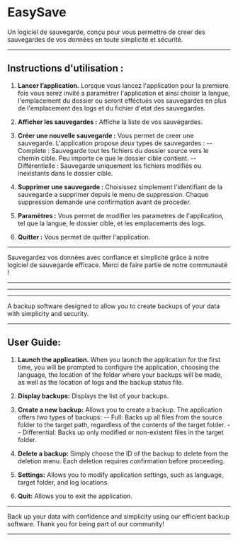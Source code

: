 # EasySave

Un logiciel de sauvegarde, conçu pour vous permettre de creer des sauvegardes de vos données en toute simplicité et sécurité.

---
## Instructions d'utilisation :
1. **Lancer l’application.**
    Lorsque vous lancez l'application pour la premiere fois vous serez invité a paramètrer l'application et ainsi choisir la langue, l'emplacement du dossier ou seront efféctués vos sauvegardes en plus de l'emplacement des logs et du fichier d'etat des sauvegardes.
2. **Afficher les sauvegardes :**
   Affiche la liste de vos sauvegardes.
3. **Créer une nouvelle sauvegarde :**
    Vous permet de creer une sauvegarde. L'application propose *deux* types de sauvegardes :
    -- Complete : Sauvegarde tout les fichiers du dossier source vers le chemin cible. Peu importe ce que le dossier cible contient.
    -- Différentielle : Sauvegarde uniquement les fichiers modifiés ou inexistants dans le dossier cible.

4. **Supprimer une sauvegarde :**
    Choisissez simplement l'identifiant de la sauvegarde a supprimer depuis le menu de suppression. Chaque suppression demande une confirmation avant de proceder.

5. **Paramètres :**
   Vous permet de modifier les parametres de l'application, tel que la langue, le dossier cible, et les emplacements des logs.

6. **Quitter :**
   Vous permet de quitter l'application.

---

Sauvegardez vos données avec confiance et simplicité grâce à notre logiciel de sauvegarde efficace. </center>
Merci de faire partie de notre communauté !


---
---


---

A backup software designed to allow you to create backups of your data with simplicity and security.

---

## User Guide:
1. **Launch the application.**
    When you launch the application for the first time, you will be prompted to configure the application, choosing the language, the location of the folder where your backups will be made, as well as the location of logs and the backup status file.

2. **Display backups:**
   Displays the list of your backups.

3. **Create a new backup:**
    Allows you to create a backup. The application offers *two* types of backups:
    -- Full: Backs up all files from the source folder to the target path, regardless of the contents of the target folder.
    -- Differential: Backs up only modified or non-existent files in the target folder.

4. **Delete a backup:**
    Simply choose the ID of the backup to delete from the deletion menu. Each deletion requires confirmation before proceeding.

5. **Settings:**
   Allows you to modify application settings, such as language, target folder, and log locations.

6. **Quit:**
   Allows you to exit the application.

---

Back up your data with confidence and simplicity using our efficient backup software.
Thank you for being part of our community!

---
